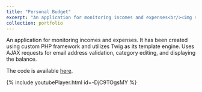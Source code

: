 ```yaml
---
title: "Personal Budget"
excerpt: "An application for monitoring incomes and expenses<br/><img src='/images/500x300.png'>"
collection: portfolio
---
```


An application for monitoring incomes and expenses. It has been created using custom PHP framework and utilizes Twig as its template engine. Uses AJAX requests for email address validation, category editing, and displaying the balance.

The code is available [here](https://github.com/petrzmax/Personal-Budget-MVC).

{% include youtubePlayer.html id=-DjC9TOgsMY %}